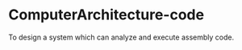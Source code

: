 ComputerArchitecture-code
=========================

To design a system which can analyze and execute assembly code.
